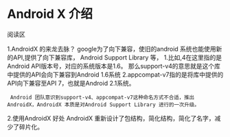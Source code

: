  # Android X 介绍
 阅读区

1.AndroidX 的来龙去脉？
    google为了向下兼容，使旧的android 系统也能使用新的API,提供了向下兼容库，
Android Support Library 等，
1.比如,4在这里指的是Android API版本号，对应的系统版本是1.6。
那么support-v4的意思就是这个库中提供的API会向下兼容到Android 1.6系统
2.appcompat-v7指的是将库中提供的API向下兼容至API 7，也就是Android 2.1系统。

     Android 团队意识到support-v4、appcompat-v7这种命名方式不合适，推出AndroidX，AndroidX 本质是对Android Support Library 进行的一次升级。

2.使用AndroidX 好处
     AndroidX 重新设计了包结构，简化结构，简化了名字，减少了碎片化。

